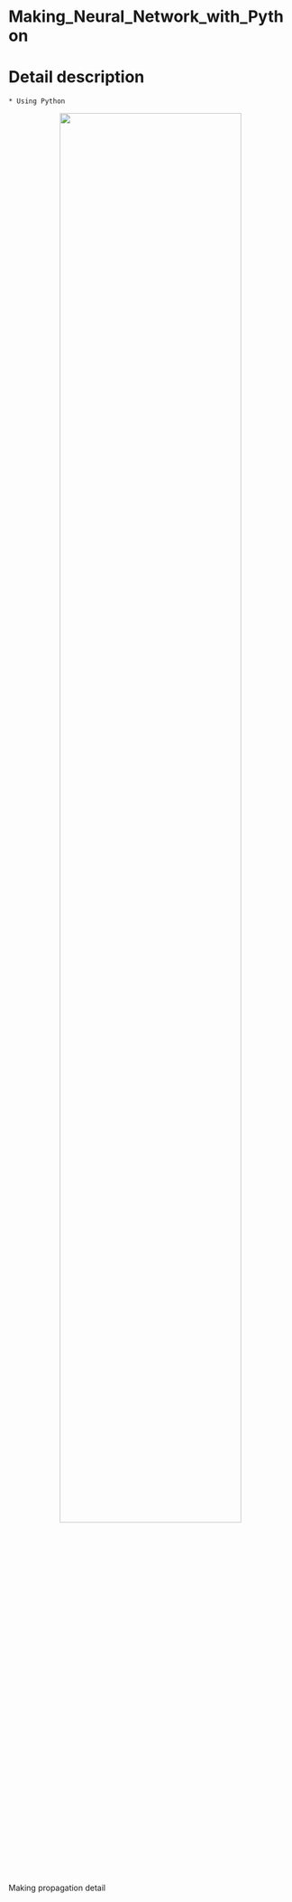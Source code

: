Making_Neural_Network_with_Python
===



Detail description
===
    * Using Python

<p align="center">
  <img src="https://user-images.githubusercontent.com/45858414/78989755-7a337380-7b6f-11ea-8ff3-a001ffee727c.PNG" width="80%">
</p>



Making propagation detail
